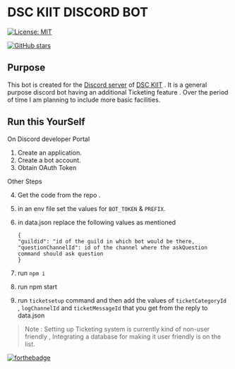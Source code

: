 # DSC KIIT DISCORD BOT

[![License: MIT](https://img.shields.io/badge/License-MIT-yellow.svg)](https://opensource.org/licenses/MIT)

[![GitHub stars](https://img.shields.io/github/stars/amanv8060/dsckiitbot.svg?style=social&label=Star&maxAge=2592000)](https://GitHub.com/amanv8060/dsckiitbot/stargazers/)

## Purpose

This bot is created for the [Discord server](https://discord.gg/NAyQZpq7GM) of [DSC KIIT](https://dsckiit.in) . It is a general purpose discord bot having an additional Ticketing feature . Over the period of time I am planning to include more basic facilities.

## Run this YourSelf

On Discord developer Portal

1.  Create an application.
2.  Create a bot account.
3.  Obtain OAuth Token

Other Steps

4.  Get the code from the repo .
5.  in an env file set the values for `BOT_TOKEN` & `PREFIX`.
6.  in data.json replace the following values as mentioned

        {
        "guildid": "id of the guild in which bot would be there,
        "questionChannelId": id of the channel where the askQuestion command should ask question
        }

7.  run `npm i`
8.  run npm start
9.  run `ticketsetup` command and then add the values of `ticketCategoryId` , `logChannelId` and `ticketMessageId` that you get from the reply to data.json

> Note : Setting up Ticketing system is currently kind of non-user friendly , Integrating a database for making it user friendly is on the list.

[![forthebadge](https://forthebadge.com/images/badges/made-with-javascript.svg)](https://forthebadge.com)
